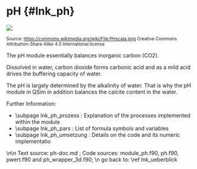 pH {#lnk_ph}
==========


![ ](pHscala_mini.png)

<small>Source: https://commons.wikimedia.org/wiki/File:PHscala.png Creative 
Commons Attribution-Share Alike 4.0 International license </small>

The pH module essentially balances inorganic carbon (CO2).

Dissolved in water, carbon dioxide forms carbonic acid and as a mild acid drives 
the buffering capacity of water.

The pH is largely determined by the alkalinity of water. That is why the pH 
module in QSim in addition balances the calcite content in the water.



Further Information:
- \subpage lnk_ph_prozess : Explanation of the processes implemented 
   within the module
- \subpage lnk_ph_pars : List of formula symbols and variables
- \subpage lnk_ph_umsetzung : Details on the code and its numeric 
   implementatio

\n\n
Text source: ph-doc.md ; Code sources: module_ph.f90, ph.f90, pwert.f90 
and  ph_wrapper_3d.f90; \n
go back to: \ref lnk_ueberblick



